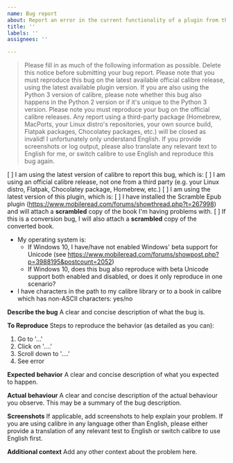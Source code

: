 ```yaml
---
name: Bug report
about: Report an error in the current functionality of a plugin from this repository
title: ''
labels: ''
assignees: ''

---
```


> Please fill in as much of the following information as possible. Delete this notice before submitting your bug report. Please note that you must reproduce this bug on the latest available official calibre release, using the latest available plugin version. If you are also using the Python 3 version of calibre, please note whether this bug also happens in the Python 2 version or if it's unique to the Python 3 version.
> Please note you must reproduce your bug on the official calibre releases. Any report using a third-party package (Homebrew, MacPorts, your Linux distro's repositories, your own source build, Flatpak packages, Chocolatey packages, etc.) will be closed as invalid!
> I unfortunately only understand English. If you provide screenshots or log output, please also translate any relevant text to English for me, or switch calibre to use English and reproduce this bug again.

[ ] I am using the latest version of calibre to report this bug, which is: 
[ ] I am using an official calibre release, not one from a third party (e.g. your Linux distro, Flatpak, Chocolatey package, Homebrew, etc.)
[ ] I am using the latest version of this plugin, which is: 
[ ] I have installed the Scramble Epub plugin (https://www.mobileread.com/forums/showthread.php?t=267998) and will attach a **scrambled** copy of the book I'm having problems with.
[ ] If this is a conversion bug, I will also attach a **scrambled** copy of the converted book.

- My operating system is:
  - If Windows 10, I have/have not enabled Windows' beta support for Unicode (see https://www.mobileread.com/forums/showpost.php?p=3988195&postcount=2052)
  - If Windows 10, does this bug also reproduce with beta Unicode support both enabled and disabled, or does it only reproduce in one scenario?
- I have characters in the path to my calibre library or to a book in calibre which has non-ASCII characters: yes/no

**Describe the bug**
A clear and concise description of what the bug is.

**To Reproduce**
Steps to reproduce the behavior (as detailed as you can):
1. Go to '...'
2. Click on '....'
3. Scroll down to '....'
4. See error

**Expected behavior**
A clear and concise description of what you expected to happen.

**Actual behaviour**
A clear and concise description of the actual behaviour you observe. This may be a summary of the bug description.

**Screenshots**
If applicable, add screenshots to help explain your problem. If you are using calibre in any language other than English, please either provide a translation of any relevant test to English or switch calibre to use English first.

**Additional context**
Add any other context about the problem here.

